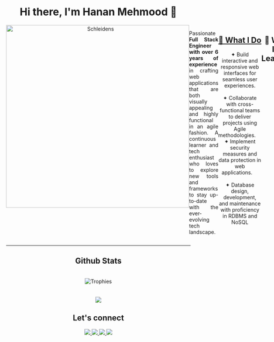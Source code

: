 <h1 align="center">
 Hi there, I'm Hanan Mehmood 👋
</h1>
<div align="center" style="display:flex">
 <img align="center" alt="Schleidens" src="https://cdn.dribbble.com/users/1059583/screenshots/4171367/coding-freak.gif" height="500px"/>
  <p />
 <p align="justify">Passionate <b>Full Stack Engineer with over 6 years of experience</b> in crafting web applications that are both visually appealing and highly functional in an agile fashion. A continuous learner and tech enthusiast who loves to explore new tools and frameworks to stay up-to-date with the ever-evolving tech landscape.
 <p />


---
<div align="center">
<h2><u><b>🔭 What I Do</b></u></h2>

 <div>✦ Build interactive and responsive web interfaces for seamless user experiences.
        &nbsp;&nbsp;&nbsp;&nbsp;&nbsp;&nbsp;&nbsp;&nbsp;&nbsp;&nbsp;&nbsp;&nbsp;&nbsp;&nbsp;&nbsp;&nbsp;
 </div>
 <div>✦ Collaborate with cross-functional teams to deliver projects using Agile methodologies.&nbsp;&nbsp;&nbsp;&nbsp;</div>
 <div>✦ Implement security measures and data protection in web applications.&nbsp;&nbsp;&nbsp;&nbsp;
        &nbsp;&nbsp;&nbsp;&nbsp;&nbsp;&nbsp;&nbsp;&nbsp;&nbsp;&nbsp;&nbsp;&nbsp;&nbsp;&nbsp;&nbsp;&nbsp;&nbsp;&nbsp;&nbsp;&nbsp;&nbsp;&nbsp;&nbsp;&nbsp;&nbsp;&nbsp;&nbsp;
 </div>
 <div>✦ Database design, development, and maintenance with proficiency in RDBMS and NoSQL</div>

</div>

## 🌱 What I'm Learning

<div>✦ Solidying and Enhancing my skills in Frontend, modern tools and CSS frameworks.</div>
<div>✦ Diving into Jenkins to to have CI/CD pipeline for multi tier web applications.&nbsp;&nbsp;&nbsp;&nbsp;&nbsp;&nbsp;&nbsp;&nbsp;&nbsp;&nbsp;&nbsp;&nbsp;</div>

<div align="center">
 <h2>🚀 What Drives Me</h2>
 I'm passionate about creating technology that positively impacts people's lives. Solving complex problems, from design to implementation, gives me a sense of achievement. 
 I'm   dedicated to writing clean, efficient, and maintainable code that not only meets technical requirements but also user expectations.
</div>

<div align="center">
<h2> ⚡ Fun Fact</h2>
In my free time, I enjoy reading and doing workout, which keeps me energized and creative. Besides, I spend time with friends and family.
</div>


---
<h2 align="center"><u><b>Skills</b></u></h2>

<h3 align="center">Languages</h3>
<p align="center">
 <img src="https://img.shields.io/badge/html-E34F26.svg?style=for-the-badge&logo=html5&logoColor=white"
      alt="HTML5" />
 <img src="https://img.shields.io/badge/css-1572B6.svg?style=for-the-badge&logo=css3&logoColor=white"
      alt="CSS3" />
 <img src="https://img.shields.io/badge/Javascript-F7DF1E.svg?style=for-the-badge&logo=javascript&logoColor=000"
      alt="Javascript" /> 
 <img src="https://img.shields.io/badge/typescript-3178C6.svg?style=for-the-badge&logo=typescript&logoColor=white"
      alt="Typescript" />
 <img src="https://img.shields.io/badge/Python-3776AB.svg?style=for-the-badge&logo=python&logoColor=white"
      alt="Python" /> 
 <img src="https://img.shields.io/badge/Swift-E34F26.svg?style=for-the-badge&logo=swift&logoColor=white" 
      alt="Swift" />
 <img src="https://img.shields.io/badge/Kotlin-7F52FF.svg?style=for-the-badge&logo=kotlin&logoColor=white"
      alt="Kotlin" />
 <img src="https://img.shields.io/badge/C++-00599C.svg?style=for-the-badge&logo=cplusplus&logoColor=white"
      alt="C++" />
 <img src="https://img.shields.io/badge/Java-007396.svg?style=for-the-badge&l ogo=java" 
      alt="Java" />
</p>

<h3 align="center">Frontend</h3>
<p align="center">
 <img src="https://img.shields.io/badge/React.js-20232A?style=for-the-badge&logo=react&logoColor=61DAFB" 
   alt="React.js" />
 <img src="https://img.shields.io/badge/Next.js-0769AD.svg?style=for-the-badge&logo=next.js&logoColor=white" 
   alt="Next.js" />
 <img src="https://img.shields.io/badge/Gatsbyjs-663399.svg?style=for-the-badge&logo=gatsby&logoColor=white" 
   alt="gatsby" />
 <img src="https://img.shields.io/badge/Redux-764ABC.svg?style=for-the-badge&logo=redux&logoColor=white" 
   alt="redux" />
 <img src="https://img.shields.io/badge/React_Query-FF4154?style=for-the-badge&logo=reactquery&logoColor=white" 
   alt="React Query" />
 <img src="https://img.shields.io/badge/react_hook_form-EC5990?style=for-the-badge&logo=reacthookform&logoColor=black" 
   alt="react hook form" />
 <img src="https://img.shields.io/badge/React_router-CA4245?style=for-the-badge&logo=reactrouter&logoColor=white"
   alt="React Router" />
 <img src="https://img.shields.io/badge/mui-007FFF?style=for-the-badge&logo=mui&logoColor=white" 
   alt="mui" />
 <img src="https://img.shields.io/badge/Vue.js-35495E?style=for-the-badge&logo=vue.js&logoColor=4FC08D" 
   alt="Vue.js" />
 <img src="https://img.shields.io/badge/Nuxt.js-00C58E?style=for-the-badge&logo=nuxt.js&logoColor=white" 
   alt="nuxt.js" />
 <img src="https://img.shields.io/badge/Storybook-FF4785?style=for-the-badge&logo=storybook&logoColor=white" 
   alt="Storybook" />
 <img src="https://img.shields.io/badge/apollo_graphql-35495E?style=for-the-badge&logo=apollographql&logoColor=4FC08D" 
   alt="Apollo GraphQL" />
 <img src="https://img.shields.io/badge/Webpack-8DD6F9.svg?style=for-the-badge&logo=webpack&logoColor=black" 
   alt="Webpack" /> 
 <img src="https://img.shields.io/badge/babel-F9DC3E.svg?style=for-the-badge&logo=babel&logoColor=black" 
   alt="Babel" /> 
</p>

<h3 align="center">Styling</h3>
<p align="center">
 <img src="https://img.shields.io/badge/cssmodules-000000.svg?style=for-the-badge&logo=cssmodules&logoColor=white" 
   alt="CSS modules" />
 <img src="https://img.shields.io/badge/sass-CC6699.svg?style=for-the-badge&logo=sass&logoColor=white" 
   alt="SASS" />
 <img src="https://img.shields.io/badge/bootstrap-7952B3.svg?style=for-the-badge&logo=bootstrap&logoColor=white"
   alt="Bootstrap" />
 <img src="https://img.shields.io/badge/Tailwind_CSS-06B6D4.svg?style=for-the-badge&logo=tailwindcss&logoColor=white" 
   alt="Tailwind CSS" />
 <img src="https://img.shields.io/badge/styled_components-DB7093?style=for-the-badge&logo=styledcomponents&logoColor=white" 
   alt="Styled Components" />
 <img src="https://img.shields.io/badge/antdesign-0170FE?style=for-the-badge&logo=antdesign&logoColor=white" 
   alt="ANT Design" />
 <img src="https://img.shields.io/badge/chakraui-319795?style=for-the-badge&logo=chakraui&logoColor=white" 
   alt="Chakra UI" />
 <img src="https://img.shields.io/badge/mui-007FFF?style=for-the-badge&logo=mui&logoColor=white" 
   alt="MUI" />
</p>

<h3 align="center">Backend</h3>
<p align="center">
    <img src="https://img.shields.io/badge/node.js-339933.svg?style=for-the-badge&logo=nodedotjs&logoColor=white"
      alt="Node.js" />
    <img src="https://img.shields.io/badge/express-000000.svg?style=for-the-badge&logo=express&logoColor=white"
      alt="Express.js" />
    <img src="https://img.shields.io/badge/fastapi-59666C.svg?style=for-the-badge&logo=fastapi&logoColor=white" 
      alt="FastAPI" />
    <img src="https://img.shields.io/badge/serverless-FD5750.svg?style=for-the-badge&logo=serverless&logoColor=white" 
      alt="Serverless" />
    <img src="https://img.shields.io/badge/auth0-FD5750.svg?style=for-the-badge&logo=auth0&logoColor=white" 
      alt="Auth0" />
    <img src="https://img.shields.io/badge/aws_amplify-6DB33F.svg?style=for-the-badge&logo=awsamplify&logoColor=white" 
      alt="AWS amplify" /> 
    <img src="https://img.shields.io/badge/aws_lambda-6DB33F.svg?style=for-the-badge&logo=awslambda&logoColor=white" 
      alt="AWS Lambda" />
    <img src="https://img.shields.io/badge/graphql-E10098.svg?style=for-the-badge&logo=graphql&logoColor=white" 
      alt="GraphQL" />
</p>

<h3 align="center">Database & ORMs</h3>
<p align="center">
   <img src="https://img.shields.io/badge/sqlite-003B57.svg?style=for-the-badge&logo=sqlite&logoColor=white"
      alt="SQLite" />
   <img src="https://img.shields.io/badge/mysql-4479A1.svg?style=for-the-badge&logo=mysql&logoColor=white"
      alt="My SQL" />
   <img src="https://img.shields.io/badge/postgre_SQL-4169E1.svg?style=for-the-badge&logo=postgresql&logoColor=white"
      alt="PostgreSQL" /> 
   <img src="https://img.shields.io/badge/redis-DC382D.svg?style=for-the-badge&logo=redis&logoColor=white" 
      alt="Redis" />
   <img src="https://img.shields.io/badge/mongo_db-47A248.svg?style=for-the-badge&logo=mongodb&logoColor=white"
      alt="Mongo DB" /> 
   <img src="https://img.shields.io/badge/amazon_dynamo_db-4053D6.svg?style=for-the-badge&logo=amazondynamodb&logoColor=white"
        alt="Amazon Dynamo DB" />
   <img src="https://img.shields.io/badge/amazon_rds-527FFF.svg?style=for-the-badge&logo=amazonrds&logoColor=white"
        alt="Amazon RDS" />
</p>

<h3 align="center">CMS</h3>
<p align="center">
   <img src="https://img.shields.io/badge/wordpress-4169E1.svg?style=for-the-badge&logo=wordpress&logoColor=white"
      alt="WordPress" /> 
   <img src="https://img.shields.io/badge/payloadcms-DC382D.svg?style=for-the-badge&logo=payloadcms&logoColor=white" 
      alt="Payload cms" />
</p>

<h3 align="center">Cloud & Hosting:</h3>
<p align="center">
  <img src="https://img.shields.io/badge/amazon_aws-232F3E.svg?style=for-the-badge&logo=amazonaws&logoColor=white" 
      alt="Amazon AWS" />
  <img src="https://img.shields.io/badge/aws_cloudwatch-FF4F8B.svg?style=for-the-badge&logo=amazoncloudwatch&logoColor=white" 
      alt="AWS CloudWatch" />
  <img src="https://img.shields.io/badge/amazon_ecs-FF9900.svg?style=for-the-badge&logo=amazon_ecs&logoColor=white" 
      alt="AWS ECS" />
  <img src="https://img.shields.io/badge/amazon_s3-569A31.svg?style=for-the-badge&logo=amazons3&logoColor=white" 
      alt="AWS S3" />
  <img src="https://img.shields.io/badge/amazon_iam-DD344C.svg?style=for-the-badge&logo=amazoniam&logoColor=white" 
      alt="AWS IAM" />
  <img src="https://img.shields.io/badge/GCP-FF4F8B.svg?style=for-the-badge&logo=googlecloud&logoColor=white" 
      alt="GCP" />
  <img src="https://img.shields.io/badge/firebase-FFCA28.svg?style=for-the-badge&logo=firebase&logoColor=black" 
      alt="Firebase" />
  <img src="https://img.shields.io/badge/heroku-430098.svg?style=for-the-badge&logo=heroku&logoColor=white"
      alt="Heroku" />
  <img src="https://img.shields.io/badge/cloud_flare-430098.svg?style=for-the-badge&logo=cloudflare&logoColor=white"
      alt="Cloud Flare" />
</p>

<h3 align="center">Testing</h3>
<p align="center">
  <img src="https://img.shields.io/badge/React_Testing_Library-43B02A.svg?style=for-the-badge&logo=testinglibrary&logoColor=white"
      alt="React_Testing_Library" />
 <img src="https://img.shields.io/badge/jest-C21325.svg?style=for-the-badge&logo=jest&logoColor=white"
      alt="Jest" />
  <img src="https://img.shields.io/badge/selenium-43B02A.svg?style=for-the-badge&logo=selenium&logoColor=white"
      alt="Selenium" /> 
  <img src="https://img.shields.io/badge/cypress-17202C.svg?style=for-the-badge&logo=cypress&logoColor=white" 
      alt="cypress" /> 
</p>

<h3 align="center">Version Control & CI/CD</h3>
<p align="center">
    <img src="https://img.shields.io/badge/git-F05032.svg?style=for-the-badge&logo=git&logoColor=white"
      alt="git"/>
    <img src="https://img.shields.io/badge/github-181717.svg?style=for-the-badge&logo=github&logoColor=white" 
      alt="Github" />
    <img src="https://img.shields.io/badge/gitlab-181717.svg?style=for-the-badge&logo=gitlab&logoColor=white"
      alt="Gitlab" />
    <img src="https://img.shields.io/badge/docker-2496ED.svg?style=for-the-badge&logo=docker&logoColor=white"
      alt="Docker" />
    <img src="https://img.shields.io/badge/github_actions-2496ED.svg?style=for-the-badge&logo=githubactions&logoColor=white"
      alt="GitHub Actions" />
    <img src="https://img.shields.io/badge/circle_ci-343434.svg?style=for-the-badge&logo=circleci&logoColor=white"
      alt="Circle CI" />
    <img src="https://img.shields.io/badge/jenkins-D24939.svg?style=for-the-badge&logo=jenkins&logoColor=white" 
      alt="Jenkins" /> 
</p>

<h3 align="center">IDEs & Dev Tools</h3>
<p align="center"> 
 <img src="https://img.shields.io/badge/vscode-007ACC.svg?style=for-the-badge&logo=visualstudiocode&logoColor=white" 
   alt="vsCode" /> 
 <img src="https://img.shields.io/badge/jetbrains%20IDE-000000.svg?style=for-the-badge&logo=jetbrains&logoColor=white" 
   alt="Jet Brains" />
 <img src="https://img.shields.io/badge/prettier-F7B93E.svg?style=for-the-badge&logo=prettier&logoColor=black" 
   alt="Prettier" />
 <img src="https://img.shields.io/badge/eslint-4B32C3.svg?style=for-the-badge&logo=eslint&logoColor=white" 
   alt="ES lint" />
 <img src="https://img.shields.io/badge/stylelint-263238.svg?style=for-the-badge&logo=stylelint&logoColor=white" 
   alt="Style lint" />
 <img src="https://img.shields.io/badge/npm-CB3837.svg?style=for-the-badge&logo=npm&logoColor=white" 
   alt="NPM" />
 <img src="https://img.shields.io/badge/yarn-2C8EBB.svg?style=for-the-badge&logo=yarn&logoColor=white" 
   alt="Yarn" />
 <img src="https://img.shields.io/badge/moonrepo-2C8EBB.svg?style=for-the-badge&logo=moonrepo&logoColor=white" 
   alt="Moonrepo" />
</p>

<h3 align="center">Other Tools</h3>
<p align="center">
 <img src="https://img.shields.io/badge/figma-F24E1E.svg?style=for-the-badge&logo=figma&logoColor=white" 
   alt="Figma" />
 <img src="https://img.shields.io/badge/jira-0052CC.svg?style=for-the-badge&logo=jira&logoColor=white" 
   alt="jira" />
 <img src="https://img.shields.io/badge/notion-000000.svg?style=for-the-badge&logo=notion&logoColor=white" 
   alt="notion" />
 <img src="https://img.shields.io/badge/googletagmanager-FF6C37.svg?style=for-the-badge&logo=googletagmanager&logoColor=white" 
   alt="Google Tag Manager"/>
 <img src="https://img.shields.io/badge/postman-FF6C37.svg?style=for-the-badge&logo=postman&logoColor=white" 
   alt="Postman"/>
 <img src="https://img.shields.io/badge/intercom_api-FF6C37.svg?style=for-the-badge&logo=intercom&logoColor=white" 
   alt="Intercom"/>
 <img src="https://img.shields.io/badge/spreaker-F5C300.svg?style=for-the-badge&logo=spreaker&logoColor=black" 
   alt="Spreaker" />
</p>
</div>

---
<h2 align="center">Github Stats</h2>
<br />
<div align="center">
  <img 
   src="https://github-profile-trophy.vercel.app/?username=HananMehmood5&column=7&margin-w=30&margin-h=30&no-bg=false&theme=juicyfresh" 
   align="center"
   alt ="Trophies" />
</div>
<br />
<br />
<div align="center">
 <img src = "https://streak-stats.demolab.com?user=HananMehmood5&theme=highcontrast&border_radius=8">
</div>

<h2 align="center">Let's connect</h2>
<p align = "center">
 <a href="https://linkedin.com/in/hanan-mehmood" target="_blank">
  <img src="https://img.shields.io/badge/linkedin-0A66C2.svg?&style=for-the-badge&logo=linkedin&logoColor=white" />
 </a>
 <a href="https://www.instagram.com/hanan.mehmood" target="_blank"> 
  <img src = "https://img.shields.io/badge/instagram-E4405F.svg?&style=for-the-badge&logo=instagram&logoColor=white">
 </a>
 <a href="https://twitter.com/hanan_mehmood5" target="_blank"> 
  <img src = "https://img.shields.io/badge/Twiiter-000.svg?&style=for-the-badge&logo=X&logoColor=white">
 </a>
 <a href="mailto:hanan.mehmood@ymail.com" target="_blank"> 
  <img src = "https://img.shields.io/badge/email-%23E4405F.svg?&style=for-the-badge&logo=gmail&logoColor=white">
 </a>
</p>


<!--
------------------------------------------------------------------------------------------------------------------
Future Sections to look for
----------------------------------------
Stats: <img src = "https://github-readme-stats-2e3frepe5-hananmehmood5.vercel.app/api?username=HananMehmood5&count_private=true&show_icons=true&theme=highcontrast&hide_grade=true">
----------------------------------------
Top Languages: <img height="195px" src="https://github-readme-stats.vercel.app/api/top-langs/?username=HananMehmood5&text_color=FFFFFF&bg_color=000000&title_color=94b4a4&langs_count=15&layout=compact&hide_border=true" />
----------------------------------------
Customizing repo card for storybook repo: ![Customized Card](https://github-readme-stats-2e3frepe5-hananmehmood5.vercel.app/api/pin?username=anuraghazra\&repo=github-readme-stats\&title_color=fff\&icon_color=f9f9f9\&text_color=9f9f9f\&bg_color=151515)
----------------------------------------
- Poerfolio: [<img src ="https://img.shields.io/badge/portfolio-%23.svg?&style=for-the-badge&logo=&logoColor=white%22">](https://hanan-mehmood.com/)
----------------------------------------
- Profile Views: ![Profile Views](https://komarev.com/ghpvc/?username=HananMehmood5&color=brightgreen) 
----------------------------------------
- Open Source Projects
----------------------------------------
- Youtube Videos
----------------------------------------
- Recent Blogs
----------------------------------------
-->
